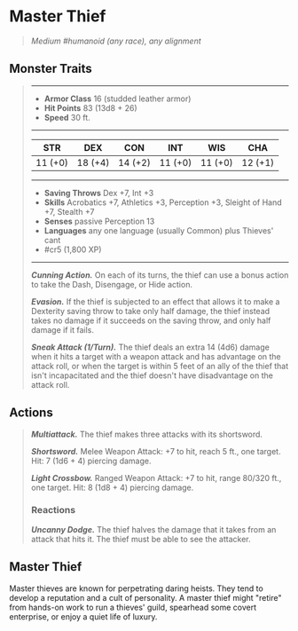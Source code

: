 # Master Thief
>*Medium #humanoid (any race), any alignment*
## Monster Traits
>___
>- **Armor Class** 16 (studded leather armor)
>- **Hit Points** 83 (13d8 + 26)
>- **Speed** 30 ft.
>___
>|STR|DEX|CON|INT|WIS|CHA|
>|:---:|:---:|:---:|:---:|:---:|:---:|
>|11 (+0)|18 (+4)|14 (+2)|11 (+0)|11 (+0)|12 (+1)|
>___
>- **Saving Throws** Dex +7, Int +3
>- **Skills** Acrobatics +7, Athletics +3, Perception +3, Sleight of Hand +7, Stealth +7
>- **Senses** passive Perception 13
>- **Languages** any one language (usually Common) plus Thieves' cant
>- #cr5 (1,800 XP)
>___
>***Cunning Action.*** On each of its turns, the thief can use a bonus action to take the Dash, Disengage, or Hide action.  
>
>***Evasion.*** If the thief is subjected to an effect that allows it to make a Dexterity saving throw to take only half damage, the thief instead takes no damage if it succeeds on the saving throw, and only half damage if it fails.  
>
>***Sneak Attack (1/Turn).*** The thief deals an extra 14 (4d6) damage when it hits a target with a weapon attack and has advantage on the attack roll, or when the target is within 5 feet of an ally of the thief that isn't incapacitated and the thief doesn't have disadvantage on the attack roll.  
>
## Actions
>***Multiattack.*** The thief makes three attacks with its shortsword.  
>
>***Shortsword.*** Melee Weapon Attack: +7 to hit, reach 5 ft., one target. Hit: 7 (1d6 + 4) piercing damage.  
>
>***Light Crossbow.*** Ranged Weapon Attack: +7 to hit, range 80/320 ft., one target. Hit: 8 (1d8 + 4) piercing damage.  
>
>### Reactions
>***Uncanny Dodge.*** The thief halves the damage that it takes from an attack that hits it. The thief must be able to see the attacker.
## Master Thief
Master thieves are known for perpetrating daring heists. They tend to develop a reputation and a cult of personality. A master thief might "retire" from hands-on work to run a thieves' guild, spearhead some covert enterprise, or enjoy a quiet life of luxury.